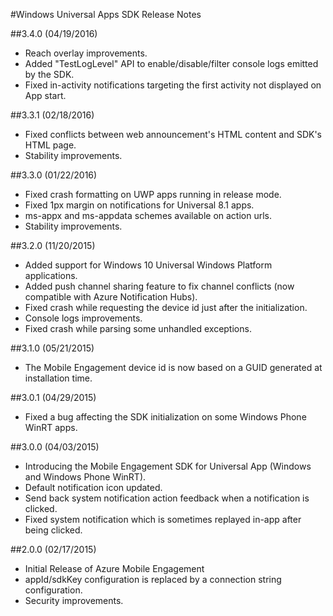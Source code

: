 <properties 
	pageTitle="Windows Universal Apps SDK Release Notes" 
	description="Azure Mobile Engagement - Windows Universal Apps SDK Release Notes"
	services="mobile-engagement" 
	documentationCenter="mobile" 
	authors="piyushjo" 
	manager="dwrede" 
	editor="" />

<tags 
	ms.service="mobile-engagement" 
	ms.workload="mobile" 
	ms.tgt_pltfrm="mobile-windows-store" 
	ms.devlang="dotnet" 
	ms.topic="article" 
	ms.date="08/19/2016" 
	ms.author="piyushjo" />

#Windows Universal Apps SDK Release Notes

##3.4.0 (04/19/2016)

-   Reach overlay improvements.
-   Added "TestLogLevel" API to enable/disable/filter console logs emitted by the SDK.
-   Fixed in-activity notifications targeting the first activity not displayed on App start.

##3.3.1 (02/18/2016)

-   Fixed conflicts between web announcement's HTML content and SDK's HTML page.
-   Stability improvements.

##3.3.0 (01/22/2016)

-   Fixed crash formatting on UWP apps running in release mode.
-   Fixed 1px margin on notifications for Universal 8.1 apps.
-   ms-appx and ms-appdata schemes available on action urls.
-   Stability improvements.

##3.2.0 (11/20/2015)

-   Added support for Windows 10 Universal Windows Platform applications.
-   Added push channel sharing feature to fix channel conflicts (now compatible with Azure Notification Hubs).
-   Fixed crash while requesting the device id just after the initialization.
-   Console logs improvements.
-   Fixed crash while parsing some unhandled exceptions.

##3.1.0 (05/21/2015)

-   The Mobile Engagement device id is now based on a GUID generated at installation time.

##3.0.1 (04/29/2015)

-   Fixed a bug affecting the SDK initialization on some Windows Phone WinRT apps.

##3.0.0 (04/03/2015)

-   Introducing the Mobile Engagement SDK for Universal App (Windows and Windows Phone WinRT).
-   Default notification icon updated.
-   Send back system notification action feedback when a notification is clicked.
-   Fixed system notification which is sometimes replayed in-app after being clicked.

##2.0.0 (02/17/2015)

-   Initial Release of Azure Mobile Engagement
-   appId/sdkKey configuration is replaced by a connection string configuration.
-   Security improvements.

 
